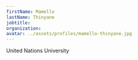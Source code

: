 ```yaml
---
firstName: Mamello
lastName: Thinyane
jobtitle:
organization:
avatar: ../assets/profiles/mamello-thinyane.jpg
---
```


United Nations University
